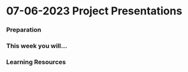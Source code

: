 # 07-06-2023 Project Presentations

### Preparation

### This week you will...

### Learning Resources

